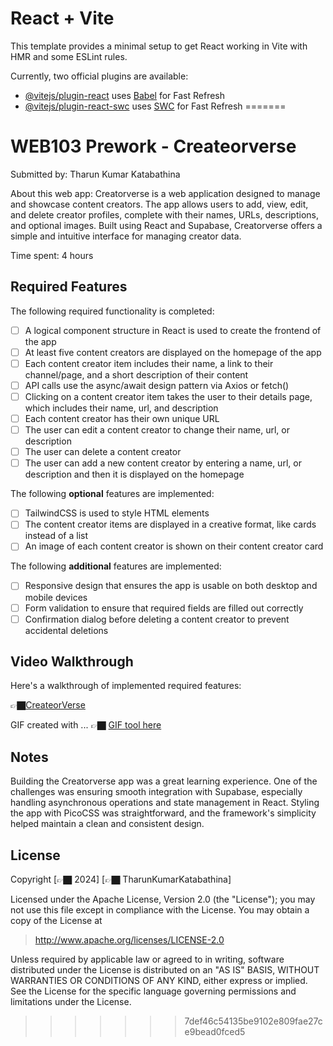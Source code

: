 # React + Vite

This template provides a minimal setup to get React working in Vite with HMR and some ESLint rules.

Currently, two official plugins are available:

- [@vitejs/plugin-react](https://github.com/vitejs/vite-plugin-react/blob/main/packages/plugin-react/README.md) uses [Babel](https://babeljs.io/) for Fast Refresh
- [@vitejs/plugin-react-swc](https://github.com/vitejs/vite-plugin-react-swc) uses [SWC](https://swc.rs/) for Fast Refresh
=======
# WEB103 Prework - Createorverse

Submitted by: Tharun Kumar Katabathina

About this web app:  Creatorverse is a web application designed to manage and showcase content creators. The app allows users to add, view, edit, and delete creator profiles, complete with their names, URLs, descriptions, and optional images. Built using React and Supabase, Creatorverse offers a simple and intuitive interface for managing creator data.

Time spent:  4 hours

## Required Features

The following required functionality is completed:

 - [ ] A logical component structure in React is used to create the frontend of the app
 - [ ] At least five content creators are displayed on the homepage of the app
 - [ ] Each content creator item includes their name, a link to their channel/page, and a short description of their content
 - [ ] API calls use the async/await design pattern via Axios or fetch()
 - [ ] Clicking on a content creator item takes the user to their details page, which includes their name, url, and description
 - [ ] Each content creator has their own unique URL
 - [ ] The user can edit a content creator to change their name, url, or description
 - [ ] The user can delete a content creator
 - [ ] The user can add a new content creator by entering a name, url, or description and then it is displayed on the homepage

The following **optional** features are implemented:

- [ ]  TailwindCSS is used to style HTML elements
- [ ]  The content creator items are displayed in a creative format, like cards instead of a list
- [ ]  An image of each content creator is shown on their content creator card

The following **additional** features are implemented:

* [ ] Responsive design that ensures the app is usable on both desktop and mobile devices
* [ ] Form validation to ensure that required fields are filled out correctly
* [ ] Confirmation dialog before deleting a content creator to prevent accidental deletions

## Video Walkthrough

Here's a walkthrough of implemented required features:

👉🏿<a href="https://creatorverse-production.up.railway.app/">CreateorVerse</a>

<!-- Replace this with whatever GIF tool you used! -->
GIF created with ...  👉🏿 <a href="https://courses.codepath.org/course_images/web103/prework/prework.gif">GIF tool here</a>
<!-- Recommended tools:
[Kap](https://getkap.co/) for macOS
[ScreenToGif](https://www.screentogif.com/) for Windows
[peek](https://github.com/phw/peek) for Linux. -->

## Notes

Building the Creatorverse app was a great learning experience. One of the challenges was ensuring smooth
integration with Supabase, especially handling asynchronous operations and state management in React.
Styling the app with PicoCSS was straightforward, and the framework's simplicity helped maintain a clean
and consistent design.

## License

Copyright [👉🏿 2024] [👉🏿 TharunKumarKatabathina]

Licensed under the Apache License, Version 2.0 (the "License"); you may not use this file except in compliance with the License. You may obtain a copy of the License at

> http://www.apache.org/licenses/LICENSE-2.0

Unless required by applicable law or agreed to in writing, software distributed under the License is distributed on an "AS IS" BASIS, WITHOUT WARRANTIES OR CONDITIONS OF ANY KIND, either express or implied. See the License for the specific language governing permissions and limitations under the License.
>>>>>>> 7def46c54135be9102e809fae27ce9bead0fced5
